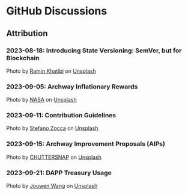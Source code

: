 # GitHub Discussions

## Attribution

### 2023-08-18: Introducing State Versioning: SemVer, but for Blockchain

Photo by <a href="https://unsplash.com/@raminix?utm_source=unsplash&utm_medium=referral&utm_content=creditCopyText">Ramin Khatibi</a> on <a href="https://unsplash.com/photos/dJ1VMl-rJkU?utm_source=unsplash&utm_medium=referral&utm_content=creditCopyText">Unsplash</a>

### 2023-09-05: Archway Inflationary Rewards

Photo by <a href="https://unsplash.com/@nasa?utm_source=unsplash&utm_medium=referral&utm_content=creditCopyText">NASA</a> on <a href="https://unsplash.com/photos/rTZW4f02zY8?utm_source=unsplash&utm_medium=referral&utm_content=creditCopyText">Unsplash</a>

### 2023-09-11: Contribution Guidelines

Photo by <a href="https://unsplash.com/@stefano_zocca?utm_source=unsplash&utm_medium=referral&utm_content=creditCopyText">Stefano Zocca</a> on <a href="https://unsplash.com/photos/c8XFzHLCB0c?utm_source=unsplash&utm_medium=referral&utm_content=creditCopyText">Unsplash</a>

### 2023-09-15: Archway Improvement Proposals (AIPs)

Photo by <a href="https://unsplash.com/@chuttersnap?utm_source=unsplash&utm_medium=referral&utm_content=creditCopyText">CHUTTERSNAP</a> on <a href="https://unsplash.com/photos/mf-o1E7omzk?utm_source=unsplash&utm_medium=referral&utm_content=creditCopyText">Unsplash</a>

### 2023-09-21: DAPP Treasury Usage

Photo by <a href="https://unsplash.com/@sodacheese?utm_source=unsplash&utm_medium=referral&utm_content=creditCopyText">Jouwen Wang</a> on <a href="https://unsplash.com/photos/UChknR2z5EM?utm_source=unsplash&utm_medium=referral&utm_content=creditCopyText">Unsplash</a>
